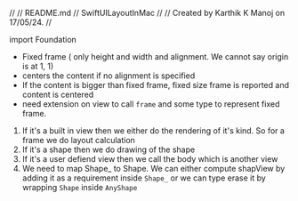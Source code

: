 //
//  README.md
//  SwiftUILayoutInMac
//
//  Created by Karthik K Manoj on 17/05/24.
//

import Foundation

- Fixed frame ( only height and width and alignment. We cannot say origin is at 1, 1)
- centers the content if no alignment is specified
- If the content is bigger than fixed frame, fixed size frame is reported and content is centered
- need extension on view to call `frame` and some type to represent fixed frame.


1) If it's a built in view then we either do the rendering of it's kind. So for a frame we do layout calculation
2) If it's a shape then we do drawing of the shape
3) If it's a user defiend view then we call the body which is another view 
4) We need to map Shape_ to Shape. We can either compute shapView by adding it as a requirement inside 
`Shape_` or we can type erase it by wrapping `Shape` inside `AnyShape`

